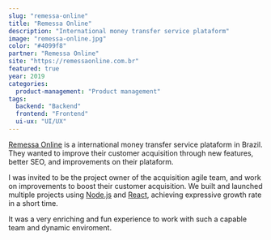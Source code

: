 ```yaml
---
slug: "remessa-online"
title: "Remessa Online"
description: "International money transfer service plataform"
image: "remessa-online.jpg"
color: "#4099f8"
partner: "Remessa Online"
site: "https://remessaonline.com.br"
featured: true
year: 2019
categories:
  product-management: "Product management"
tags:
  backend: "Backend"
  frontend: "Frontend"
  ui-ux: "UI/UX"
---
```

[Remessa Online](https://remessaonline.com.br) is a international money transfer service plataform in Brazil. They wanted to improve their customer acquisition through new features, better SEO, and improvements on their plataform.

I was invited to be the project owner of the acquisition agile team, and work on improvements to boost their customer acquisition. We built and launched multiple projects using [Node.js](https://nodejs.org) and [React](https://reactjs.org), achieving expressive growth rate in a short time.

It was a very enriching and fun experience to work with such a capable team and dynamic enviroment.

<v-image
  size="desktop"
  image="/projects/remessa-online/remessa-online-1.jpg" />

<v-image
  size="mobile"
  image="/projects/remessa-online/remessa-online-2.jpg" />
